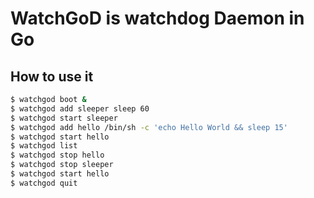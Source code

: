 # WatchGoD is watchdog Daemon in Go

## How to use it

```bash
$ watchgod boot &
$ watchgod add sleeper sleep 60
$ watchgod start sleeper
$ watchgod add hello /bin/sh -c 'echo Hello World && sleep 15'
$ watchgod start hello
$ watchgod list
$ watchgod stop hello
$ watchgod stop sleeper
$ watchgod start hello
$ watchgod quit
```


